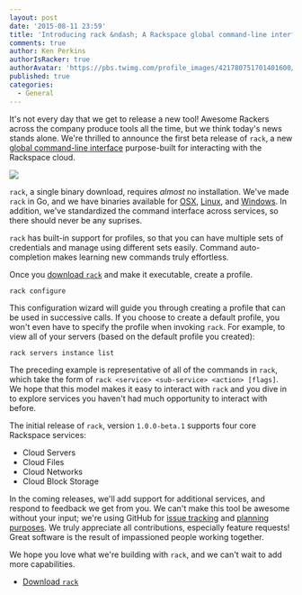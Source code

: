 ```yaml
---
layout: post
date: '2015-08-11 23:59'
title: 'Introducing rack &ndash; A Rackspace global command-line interface'
comments: true
author: Ken Perkins
authorIsRacker: true
authorAvatar: 'https://pbs.twimg.com/profile_images/421780751701401600/0YpuLSd3_400x400.jpeg'
published: true
categories:
  - General
---
```


It's not every day that we get to release a new tool! Awesome Rackers across the company produce tools all the time, but we think today's news stands alone. We're thrilled to announce the first beta release of `rack`, a new [global command-line interface](https://developer.rackspace.com/docs/rack-cli) purpose-built for interacting with the Rackspace cloud.

<img class="blog-post" src="{% asset_path 2015-08-11-introducing-rack-global-cli/rack.gif %}"/>

<!-- more -->

`rack`, a single binary download, requires _almost_ no installation. We've made `rack` in Go, and we have binaries available for [OSX](https://ec4a542dbf90c03b9f75-b342aba65414ad802720b41e8159cf45.ssl.cf5.rackcdn.com/1.0.0-beta.1/Darwin/amd64/rack), [Linux](https://ec4a542dbf90c03b9f75-b342aba65414ad802720b41e8159cf45.ssl.cf5.rackcdn.com/1.0.0-beta.1/Linux/amd64/rack), and [Windows](https://ec4a542dbf90c03b9f75-b342aba65414ad802720b41e8159cf45.ssl.cf5.rackcdn.com/1.0.0-beta.1/Windows/amd64/rack.exe). In addition, we've standardized the command interface across services, so there should never be any suprises.

`rack` has built-in support for profiles, so that you can have multiple sets of credentials and manage using different sets easily. Command auto-completion makes learning new commands truly effortless.

Once you [download `rack`](https://developer.rackspace.com/docs/rack-cli) and make it executable, create a profile.

```
rack configure
```

This configuration wizard will guide you through creating a profile that can be used in successive calls. If you choose to create a default profile, you won't even have to specify the profile when invoking `rack`. For example, to view all of your servers (based on the default profile you created):

```
rack servers instance list
```

The preceding example is representative of all of the commands in `rack`, which take the form of `rack <service> <sub-service> <action> [flags]`. We hope that this model makes it easy to interact with `rack` and you dive in to explore services you haven't had much opportunity to interact with before.

The initial release of `rack`, version `1.0.0-beta.1` supports four core Rackspace services:

- Cloud Servers
- Cloud Files
- Cloud Networks
- Cloud Block Storage

In the coming releases, we'll add support for additional services, and respond to feedback we get from you. We can't make this tool be awesome without your input; we're using GitHub for [issue tracking](https://github.com/rackspace/rack/issues) and [planning purposes](https://github.com/rackspace/rack/milestones). We truly appreciate all contributions, especially feature requests! Great software is the result of impassioned people working together.

We hope you love what we're building with `rack`, and we can't wait to add more capabilities.

- [Download `rack`](https://developer.rackspace.com/docs/rack-cli/#quickstart)
